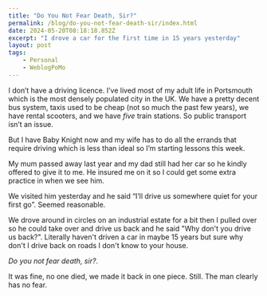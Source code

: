 ```yaml
---
title: "Do You Not Fear Death, Sir?"
permalink: /blog/do-you-not-fear-death-sir/index.html
date: 2024-05-20T08:18:18.852Z
excerpt: "I drove a car for the first time in 15 years yesterday"
layout: post
tags:
    - Personal
    - WeblogPoMo
---
```


I don’t have a driving licence. I’ve lived most of my adult life in Portsmouth which is the most densely populated city in the UK. We have a pretty decent bus system, taxis used to be cheap (not so much the past few years), we have rental scooters, and we have _five_ train stations. So public transport isn’t an issue. 

But I have Baby Knight now and my wife has to do all the errands that require driving which is less than ideal so I’m starting lessons this week. 

My mum passed away last year and my dad still had her car so he kindly offered to give it to me. He insured me on it so I could get some extra practice in when we see him. 

We visited him yesterday and he said “I’ll drive us somewhere quiet for your first go”. Seemed reasonable. 

We drove around in circles on an industrial estate for a bit then I pulled over so he could take over and drive us back and he said "Why don't you drive us back?". Literally haven't driven a car in maybe 15 years but sure why don't I drive back on roads I don't know to your house.

_Do you not fear death, sir?_.

It was fine, no one died, we made it back in one piece. Still. The man clearly has no fear.